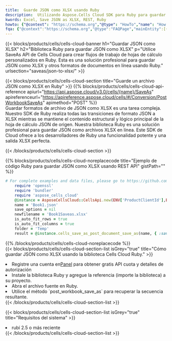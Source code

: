 ```yaml
---
title:  Guarde JSON como XLSX usando Ruby
description:  Utilizando Aspose.Cells Cloud SDK para Ruby para guardar el archivo en formato JSON como archivo en formato XLSX.
kwords: Excel, Save JSON as XLSX, REST, Ruby
howto: {"@context": "https://schema.org","@type": "HowTo","name": "How to save JSON as XLSX using the Cells Cloud Ruby library.","description": "How to save JSON as XLSX using the Cells Cloud Ruby library.","image": {"@type": "ImageObject"},"url": "/ruby/saveas/json-to-xlsx/","step": [{ "@type": "HowToStep","name": "How to save JSON as XLSX using the Cells Cloud Ruby library. step 1", "image": {"@type": "ImageObject",},"url": "/ruby/saveas/json-to-xlsx/","text": "Register an account at <a href='https://dashboard.aspose.cloud/'>Dashboard</a> to get free API quota & authorization details",},{ "@type": "HowToStep","name": "How to save JSON as XLSX using the Cells Cloud Ruby library. step 1", "image": {"@type": "ImageObject",},"url": "/ruby/saveas/json-to-xlsx/","text": "Install Ruby library and add the reference (import the library) to your project.",},{ "@type": "HowToStep","name": "How to save JSON as XLSX using the Cells Cloud Ruby library. step 1", "image": {"@type": "ImageObject",},"url": "/ruby/saveas/json-to-xlsx/","text": "Open the source file in Ruby.",},{ "@type": "HowToStep","name": "How to save JSON as XLSX using the Cells Cloud Ruby library. step 1", "image": {"@type": "ImageObject",},"url": "/ruby/saveas/json-to-xlsx/","text": "Use the `post_workbook_save_as` method to retrieve the resulting stream.",}, ],"supply": {"@type": "HowToSupply","name": "document"},"tool": [{"@type": "HowToTool","name": "RubyMine, Visual Studio Code, Aptana Studio, NetBeans"},{"@type": "HowToTool","name": "Aspose Cells"}],"totalTime": "PT6M"}
fqa: {"@context":"https://schema.org","@type":"FAQPage","mainEntity":[{"@type":"Question","name":"Why save file as other formats file in C# using REST API?","acceptedAnswer":{"@type":"Answer","text":"Documents are encoded in many ways, and some files may be incompatible with the software you use. To open and read such files, just save them as appropriate file formats.<br/><ol><li>Install .NET SDK and add the reference (import the library) to your project.</li><li>Open the source file in C# using REST API.</li><li>Call the PostWorkbookSaveAsRequest() method, passing an output filename with required extension.</li><li>Get the result of save as a separate file.</li></ol>"}},{"@type":"Question","name":"What file formats can I save as with your C# library?","acceptedAnswer":{"@type":"Answer","text":"We support a variety of file formats for conversion using .NET library, including XLSX, Excel, xls , PDF, CSV, HTML, Markdown, XML, PNG, JPG, TIFF, Json, TXT and many more."}},{"@type":"Question","name":"What is the maximum allowed file size for conversion using this .NET library?","acceptedAnswer":{"@type":"Answer","text":"There are no file size limits for format conversions using .NET library."}}]}
---
```

{{< blocks/products/cells/cells-cloud-banner h1="Guardar JSON como XLSX" h2="Biblioteca Ruby para guardar JSON como XLSX" p="Utilice SaveAs API de Cells Cloud para crear flujos de trabajo de hojas de cálculo personalizados en Ruby. Esta es una solución profesional para guardar JSON como XLSX y otros formatos de documentos en línea usando Ruby." urlsection="saveas/json-to-xlsx/" >}}

{{< blocks/products/cells/cells-cloud-section title="Guarde un archivo JSON como XLSX en Ruby" >}}
{{% blocks/products/cells/cells-cloud-api-reference apiurl="https://api.aspose.cloud/v3.0/cells/{name}/SaveAs" apireferenceurl="https://apireference.aspose.cloud/cells/#/Conversion/PostWorkbookSaveAs" apimethod="POST" %}}
<br/>
Guardar formatos de archivo de JSON como XLSX es una tarea compleja. Nuestro SDK de Ruby realiza todas las transiciones de formato JSON a XLSX mientras se mantiene el contenido estructural y lógico principal de la hoja de cálculo JSON de origen. Nuestra biblioteca Ruby es una solución profesional para guardar JSON como archivos XLSX en línea. Este SDK de Cloud ofrece a los desarrolladores de Ruby una funcionalidad potente y una salida XLSX perfecta.

{{< /blocks/products/cells/cells-cloud-section >}}

{{% blocks/products/cells/cells-cloud-noreplacecode title="Ejemplo de código Ruby para guardar JSON como XLSX usando REST API" gistPath="" %}}
  
```ruby
# For complete examples and data files, please go to https://github.com/aspose-cells-cloud/aspose-cells-cloud-ruby/
    require 'openssl'
    require 'bundler'
    require 'aspose_cells_cloud'
    @instance = AsposeCellsCloud::CellsApi.new(ENV['ProductClientId'],ENV['ProductClientSecret'])
    name = 'Book1.json'
    save_options = nil
    newfilename = 'Book1Saveas.xlsx'
    is_auto_fit_rows = true
    is_auto_fit_columns = true
    folder = 'Temp'
    result = @instance.cells_save_as_post_document_save_as(name, { :save_options=>save_options, :newfilename=>(folder+"/"+newfilename), :is_auto_fit_rows=>is_auto_fit_rows, :is_auto_fit_columns=>is_auto_fit_columns, :folder=>folder})
```
  
{{% /blocks/products/cells/cells-cloud-noreplacecode %}}
<br/>
{{< blocks/products/cells/cells-cloud-section-list isGrey="true" title="Cómo guardar JSON como XLSX usando la biblioteca Cells Cloud Ruby." >}}
<li> Registre una cuenta en<a href="https://dashboard.aspose.cloud/">Panel</a> para obtener gratis API cuota y detalles de autorización</li>
<li>Instale la biblioteca Ruby y agregue la referencia (importe la biblioteca) a su proyecto.</li>
<li>Abra el archivo fuente en Ruby.</li>
<li>Utilice el método `post_workbook_save_as` para recuperar la secuencia resultante.</li>
{{< /blocks/products/cells/cells-cloud-section-list >}}

{{< blocks/products/cells/cells-cloud-section-list isGrey="true" title="Requisitos del sistema" >}}
<li>rubí 2.5 o más reciente</li>
{{< /blocks/products/cells/cells-cloud-section-list >}}
